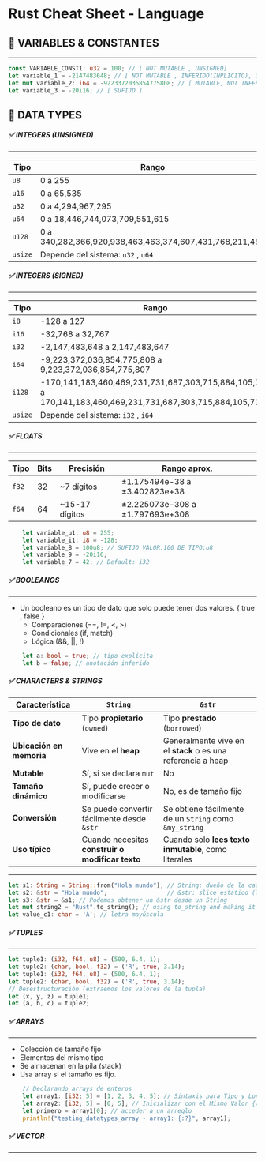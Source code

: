 # Rust Cheat Sheet - Language

## 🎯 VARIABLES & CONSTANTES

---
```rust
const VARIABLE_CONST1: u32 = 100; // [ NOT MUTABLE , UNSIGNED]
let variable_1 = -2147483648; // [ NOT MUTABLE , INFERIDO(INPLICITO), 32BITS POR DEFECTO]
let mut variable_2: i64 = -9223372036854775808; // [ MUTABLE, NOT INFERIDO(EXPLICITO) ].
let variable_3 = -20i16; // [ SUFIJO ]
```

## 🎯 DATA TYPES

##### ✅ INTEGERS (UNSIGNED)

---
| Tipo    | Rango                                                   |
| ------- | ------------------------------------------------------- |
| `u8`    | 0 a 255                                                 |
| `u16`   | 0 a 65,535                                              |
| `u32`   | 0 a 4,294,967,295                                       |
| `u64`   | 0 a 18,446,744,073,709,551,615                          |
| `u128`  | 0 a 340,282,366,920,938,463,463,374,607,431,768,211,455 |
| `usize` | Depende del sistema: `u32` , `u64`                      |

##### ✅ INTEGERS (SIGNED)

---
| Tipo    | Rango                                                                                                      |
| ------- | ---------------------------------------------------------------------------------------------------------- |
| `i8`    | -128 a 127                                                                                                 |
| `i16`   | -32,768 a 32,767                                                                                           |
| `i32`   | -2,147,483,648 a 2,147,483,647                                                                             |
| `i64`   | -9,223,372,036,854,775,808 a 9,223,372,036,854,775,807                                                     |
| `i128`  | -170,141,183,460,469,231,731,687,303,715,884,105,728 a 170,141,183,460,469,231,731,687,303,715,884,105,727 |
| `usize` | Depende del sistema: `i32` , `i64`                                                                         |

##### ✅ FLOATS
---
| Tipo  | Bits | Precisión       | Rango aprox.                    |
| ----- | ---- | --------------- | ------------------------------- |
| `f32` | 32   | \~7 dígitos     | ±1.175494e-38 a ±3.402823e+38   |
| `f64` | 64   | \~15-17 dígitos | ±2.225073e-308 a ±1.797693e+308 |

```rust
    let variable_u1: u8 = 255;
    let variable_i1: i8 = -128;
    let variable_8 = 100u8; // SUFIJO VALOR:100 DE TIPO:u8
    let variable_9 = -20i16;
    let variable_7 = 42; // Default: i32
```

##### ✅ BOOLEANOS
---
* Un booleano es un tipo de dato que solo puede tener dos valores. { true , false }
    + Comparaciones (==, !=, <, >)
    + Condicionales (if, match)
    + Lógica (&&, ||, !)
```rust
    let a: bool = true; // tipo explícita
    let b = false; // anotación inferido
```

##### ✅ CHARACTERS & STRINGS

| Característica           | `String`                                         | `&str`                                                       |
| ------------------------ | ------------------------------------------------ | ------------------------------------------------------------ |
| **Tipo de dato**         | Tipo **propietario** (`owned`)                   | Tipo **prestado** (`borrowed`)                               |
| **Ubicación en memoria** | Vive en el **heap**                              | Generalmente vive en el **stack** o es una referencia a heap |
| **Mutable**              | Sí, si se declara `mut`                          | No                                                           |
| **Tamaño dinámico**      | Sí, puede crecer o modificarse                   | No, es de tamaño fijo                                        |
| **Conversión**           | Se puede convertir fácilmente desde `&str`       | Se obtiene fácilmente de un `String` como `&my_string`       |
| **Uso típico**           | Cuando necesitas **construir o modificar texto** | Cuando solo **lees texto inmutable**, como literales         |

---
```rust
let s1: String = String::from("Hola mundo"); // String: dueño de la cadena y es (UTF-8)
let s2: &str = "Hola mundo";                 // &str: slice estático (literal)
let s3: &str = &s1; // Podemos obtener un &str desde un String
let mut string2 = "Rust".to_string(); // using to_string and making it mutable
let value_c1: char = 'A'; // letra mayúscula
```

##### ✅ TUPLES
---
```rust
let tuple1: (i32, f64, u8) = (500, 6.4, 1);
let tuple2: (char, bool, f32) = ('R', true, 3.14);
let tuple1: (i32, f64, u8) = (500, 6.4, 1);
let tuple2: (char, bool, f32) = ('R', true, 3.14);
// Desestructuración (extraemos los valores de la tupla)
let (x, y, z) = tuple1;
let (a, b, c) = tuple2;
```

##### ✅ ARRAYS
---
* Colección de tamaño fijo
* Elementos del mismo tipo
* Se almacenan en la pila (stack)
* Usa array si el tamaño es fijo.
```rust
    // Declarando arrays de enteros
    let array1: [i32; 5] = [1, 2, 3, 4, 5]; // Sintaxis para Tipo y Longitud
    let array2: [i32; 5] = [0; 5]; // Inicializar con el Mismo Valor {// [3, 3, 3, 3, 3]}
    let primero = array1[0]; // acceder a un arreglo
    println!("testing_datatypes_array - array1: {:?}", array1);
```

##### ✅ VECTOR
---
```rust
```
